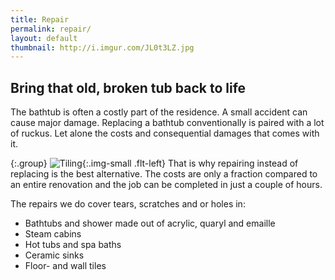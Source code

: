 ```yaml
---
title: Repair
permalink: repair/
layout: default
thumbnail: http://i.imgur.com/JL0t3LZ.jpg
---
```


## Bring that old, broken tub back to life

The bathtub is often a costly part of the residence. A small accident can cause major damage. Replacing a bathtub conventionally is paired with a lot of ruckus. Let alone the costs and consequential damages that comes with it.

{:.group}
![Tiling](http://i.imgur.com/EJuAwxv.jpg "Tiling"){:.img-small .flt-left}
That is why repairing instead of replacing is the best alternative. The costs are only a fraction compared to an entire renovation and the job can be completed in just a couple of hours.

The repairs we do cover tears, scratches and or holes in:

+ Bathtubs and shower made out of acrylic, quaryl and emaille
+ Steam cabins
+ Hot tubs and spa baths
+ Ceramic sinks
+ Floor- and wall tiles
